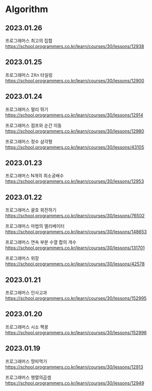 # Algorithm

## 2023.01.26
프로그래머스 최고의 집합 https://school.programmers.co.kr/learn/courses/30/lessons/12938

## 2023.01.25
프로그래머스 2Xn 타일링 https://school.programmers.co.kr/learn/courses/30/lessons/12900

## 2023.01.24
프로그래머스 멀리 뛰기 https://school.programmers.co.kr/learn/courses/30/lessons/12914

프로그래머스 점프와 순간 이동 https://school.programmers.co.kr/learn/courses/30/lessons/12980

프로그래머스 정수 삼각형 https://school.programmers.co.kr/learn/courses/30/lessons/43105

## 2023.01.23
프로그래머스 N개의 최소공배수 https://school.programmers.co.kr/learn/courses/30/lessons/12953

## 2023.01.22
프로그래머스 괄호 회전하기 https://school.programmers.co.kr/learn/courses/30/lessons/76502

프로그래머스 마법의 엘리베이터 https://school.programmers.co.kr/learn/courses/30/lessons/148653

프로그래머스 연속 부분 수열 합의 개수 https://school.programmers.co.kr/learn/courses/30/lessons/131701

프로그래머스 위장 https://school.programmers.co.kr/learn/courses/30/lessons/42578

## 2023.01.21
프로그래머스 인사고과 https://school.programmers.co.kr/learn/courses/30/lessons/152995

## 2023.01.20
프로그래머스 시소 짝꿍 https://school.programmers.co.kr/learn/courses/30/lessons/152996

## 2023.01.19
프로그래머스 땅따먹기 https://school.programmers.co.kr/learn/courses/30/lessons/12913

프로그래머스 행렬의곱셈 https://school.programmers.co.kr/learn/courses/30/lessons/12949
